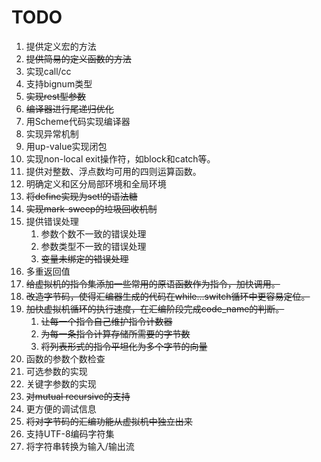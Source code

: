 # TODO

1. 提供定义宏的方法
2. <del>提供简易的定义函数的方法</del>
3. 实现call/cc
4. 支持bignum类型
5. <del>实现rest型参数</del>
6. <del>编译器进行尾递归优化</del>
7. 用Scheme代码实现编译器
8. 实现异常机制
9. 用up-value实现闭包
10. 实现non-local exit操作符，如block和catch等。
11. 提供对整数、浮点数均可用的四则运算函数。
12. 明确定义和区分局部环境和全局环境
13. <del>将define实现为set!的语法糖</del>
14. <del>实现mark-sweep的垃圾回收机制</del>
15. 提供错误处理
    1. 参数个数不一致的错误处理
    2. 参数类型不一致的错误处理
    3. <del>变量未绑定的错误处理</del>
16. 多重返回值
17. <del>给虚拟机的指令集添加一些常用的原语函数作为指令，加快调用。</del>
18. <del>改造字节码，使得汇编器生成的代码在while...switch循环中更容易定位。</del>
19. <del>加快虚拟机循环的执行速度，在汇编阶段完成code_name的判断。</del>
    1. <del>让每一个指令自己维护指令计数器</del>
    3. <del>为每一条指令计算存储所需要的字节数</del>
    2. <del>将列表形式的指令平坦化为多个字节的向量</del>
20. 函数的参数个数检查
21. 可选参数的实现
22. 关键字参数的实现
23. <del>对mutual recursive的支持</del>
24. 更方便的调试信息
25. <del>将对字节码的汇编功能从虚拟机中独立出来</del>
26. 支持UTF-8编码字符集
27. 将字符串转换为输入/输出流

